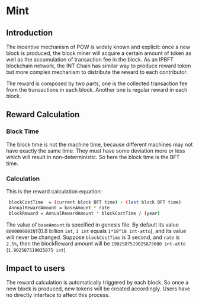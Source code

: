 # Mint

## Introduction

The incentive mechanism of POW is widely known and explicit: once a new block is produced, 
the block miner will acquire a certain amount of token as well as the accumulation of transaction fee in the block. 
As an IPBFT blockchain network, the INT Chain has similar way to produce reward token but more complex mechanism to distribute the reward to each contributor.

The reward is composed by two parts, one is the collected transaction fee from the transactions in each block. 
Another one is regular reward in each block.

## Reward Calculation

### Block Time

The block time is not the machine time, because different machines may not have exactly the same time. 
They must have some deviation more or less which will result in non-deterministic. So here the block time is the BFT time.

### Calculation

This is the reward calculation equation:

```bash
 blockCostTime  = (current block BFT time) - (last block BFT time)
 AnnualRewardAmount = baseAmount * rate
 blockReward = AnnualRewardAmount * blockCostTime / (year)
```

The value of `baseAmount` is specified in genesis file.
By default its value `800000000INT`(0.8 billion `int`, `1 int` equals `1*10^18 int-atto`), and its value will never be changed.
Suppose `blockCostTime` is 3 second, and `rate` is `2.5%`, then the blockReward amount will be `1902587519025875000 int-atto` (`1.902587519025875 int`)

## Impact to users

The reward calculation is automatically triggered by each block. So once a new block is produced, new tokens will be created accordingly.
Users have no directly interface to affect this process.

